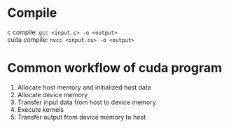 # Compile
c compile: `gcc <input.c> -o <output>`  
cuda compile: `nvcc <input.cu> -o <output>` 

# Common workflow of cuda program
1. Allocate host memory and initialized host data
2. Allocate device memory
3. Transfer input data from host to device memory
4. Execute kernels
5. Transfer output from device memory to host
